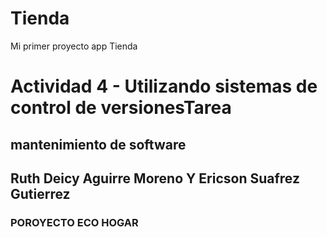 # Tienda
Mi primer proyecto app Tienda
<h1> Actividad 4 - Utilizando sistemas de control de versionesTarea</h1>
<h2> mantenimiento de software</h2>
<h2> Ruth Deicy Aguirre Moreno Y Ericson Suafrez Gutierrez</h2>
<h3> POROYECTO ECO HOGAR </h3>
